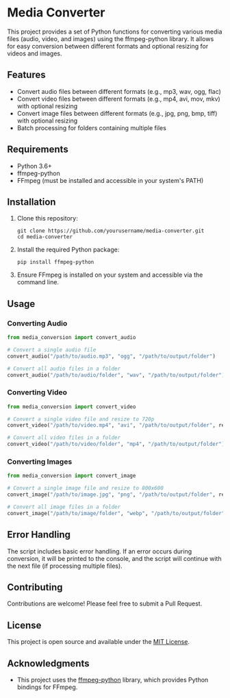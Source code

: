 # Media Converter

This project provides a set of Python functions for converting various media files (audio, video, and images) using the ffmpeg-python library. It allows for easy conversion between different formats and optional resizing for videos and images.

## Features

- Convert audio files between different formats (e.g., mp3, wav, ogg, flac)
- Convert video files between different formats (e.g., mp4, avi, mov, mkv) with optional resizing
- Convert image files between different formats (e.g., jpg, png, bmp, tiff) with optional resizing
- Batch processing for folders containing multiple files

## Requirements

- Python 3.6+
- ffmpeg-python
- FFmpeg (must be installed and accessible in your system's PATH)

## Installation

1. Clone this repository:
   ```
   git clone https://github.com/yourusername/media-converter.git
   cd media-converter
   ```

2. Install the required Python package:
   ```
   pip install ffmpeg-python
   ```

3. Ensure FFmpeg is installed on your system and accessible via the command line.

## Usage

### Converting Audio

```python
from media_conversion import convert_audio

# Convert a single audio file
convert_audio("/path/to/audio.mp3", "ogg", "/path/to/output/folder")

# Convert all audio files in a folder
convert_audio("/path/to/audio/folder", "wav", "/path/to/output/folder")
```

### Converting Video

```python
from media_conversion import convert_video

# Convert a single video file and resize to 720p
convert_video("/path/to/video.mp4", "avi", "/path/to/output/folder", resolution=(1280, 720))

# Convert all video files in a folder
convert_video("/path/to/video/folder", "mp4", "/path/to/output/folder")
```

### Converting Images

```python
from media_conversion import convert_image

# Convert a single image file and resize to 800x600
convert_image("/path/to/image.jpg", "png", "/path/to/output/folder", resize=(800, 600))

# Convert all image files in a folder
convert_image("/path/to/image/folder", "webp", "/path/to/output/folder")
```

## Error Handling

The script includes basic error handling. If an error occurs during conversion, it will be printed to the console, and the script will continue with the next file (if processing multiple files).

## Contributing

Contributions are welcome! Please feel free to submit a Pull Request.

## License

This project is open source and available under the [MIT License](LICENSE).

## Acknowledgments

- This project uses the [ffmpeg-python](https://github.com/kkroening/ffmpeg-python) library, which provides Python bindings for FFmpeg.
